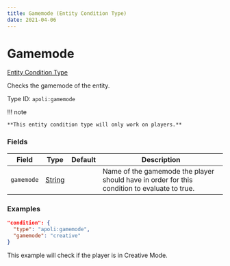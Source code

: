 ```yaml
---
title: Gamemode (Entity Condition Type)
date: 2021-04-06
---
```


# Gamemode

[Entity Condition Type](../entity_condition_types.md)

Checks the gamemode of the entity.

Type ID: `apoli:gamemode`

!!! note

    **This entity condition type will only work on players.**

### Fields

Field      | Type                              | Default | Description
-----------|-----------------------------------|---------|------------
`gamemode` | [String](../data_types/string.md) |         | Name of the gamemode the player should have in order for this condition to evaluate to true.

### Examples

```json
"condition": {
  "type": "apoli:gamemode",
  "gamemode": "creative"
}
```

This example will check if the player is in Creative Mode.
